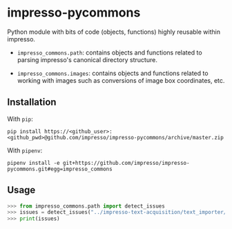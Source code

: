 # impresso-pycommons
Python module with bits of code (objects, functions) highly reusable within impresso.

* `impresso_commons.path`: contains objects and functions related to parsing impresso's canonical directory structure.

* `impresso_commons.images`: contains objects and functions related to working with images such as conversions of image box coordinates, etc.

## Installation

With `pip`:

    pip install https://<github_user>:<github_pwd>@github.com/impresso/impresso-pycommons/archive/master.zip

With `pipenv`:

    pipenv install -e git+https://github.com/impresso/impresso-pycommons.git#egg=impresso_commons


## Usage

```python
>>> from impresso_commons.path import detect_issues
>>> issues = detect_issues("../impresso-text-acquisition/text_importer/data/sample_data/")
>>> print(issues)
```
